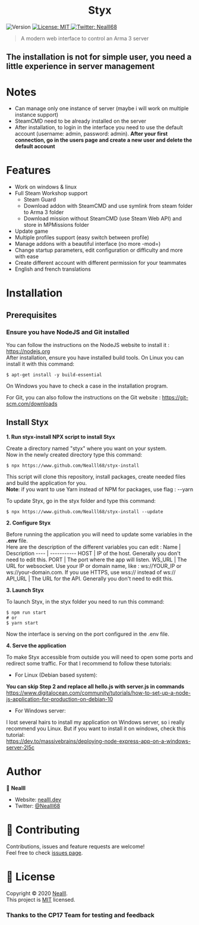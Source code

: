 <h1 align="center">Styx</h1>

<p>
  <img alt="Version" src="https://img.shields.io/badge/version-1.0.0-blue.svg?cacheSeconds=2592000" />
  <a href="https://github.com/Nealll68/styx/blob/master/LICENCE" target="_blank" rel="noopener noreferrer">
    <img alt="License: MIT" src="https://img.shields.io/badge/License-MIT-yellow.svg" />
  </a>
  <a href="https://twitter.com/Nealll68" target="_blank" rel="noopener noreferrer">
    <img alt="Twitter: Nealll68" src="https://img.shields.io/twitter/follow/Nealll68.svg?style=social" />
  </a>
</p>

> A modern web interface to control an Arma 3 server

## The installation is not for simple user, you need a little experience in server management

# Notes

* Can manage only one instance of server (maybe i will work on multiple instance support)
* SteamCMD need to be already installed on the server
* After installation, to login in the interface you need to use the default account (username: admin, password: admin). **After your first connection, go in the users page and create a new user and delete the default account**

# Features

* Work on windows & linux
* Full Steam Workshop support
  * Steam Guard
  * Download addon with SteamCMD and use symlink from steam folder to Arma 3 folder
  * Download mission without SteamCMD (use Steam Web API) and store in MPMissions folder
* Update game
* Multiple profiles support (easy switch between profile)
* Manage addons with a beautiful interface (no more -mod=)
* Change startup parameters, edit configuration or difficulty and more with ease
* Create different account with different permission for your teammates
* English and french translations

# Installation
## Prerequisites
### Ensure you have NodeJS and Git installed

You can follow the instructions on the NodeJS website to install it : https://nodejs.org<br />
After installation, ensure you have installed build tools.
On Linux you can install it with this command:
```
$ apt-get install -y build-essential
```
On Windows you have to check a case in the installation program.

For Git, you can also follow the instructions on the Git website : https://git-scm.com/downloads

## Install Styx

**1. Run styx-install NPX script to install Styx**

Create a directory named "styx" where you want on your system.<br/>Now in the newly created directory type this command:
```
$ npx https://www.github.com/Nealll68/styx-install
```
This script will clone this repository, install packages, create needed files and build the application for you.
<br/>**Note**: if you want to use Yarn instead of NPM for packages, use flag : --yarn

To update Styx, go in the styx folder and type this command:
```
$ npx https://www.github.com/Nealll68/styx-install --update
```

**2. Configure Styx**

Before running the application you will need to update some variables in the **.env** file.
<br/>Here are the description of the different variables you can edit :
Name | Description
---- | -----------
HOST | IP of the host. Generally you don't need to edit this.
PORT | The port where the app will listen.
WS_URL | The URL for websocket. Use your IP or domain name, like : ws://YOUR_IP or ws://your-domain.com. If you use HTTPS, use wss:// instead of ws://
API_URL | The URL for the API. Generally you don't need to edit this.

**3. Launch Styx**

To launch Styx, in the styx folder you need to run this command:
```
$ npm run start
# or
$ yarn start
```
Now the interface is serving on the port configured in the .env file.

**4. Serve the application**

To make Styx accessible from outside you will need to open some ports and redirect some traffic. For that I recommend to follow these tutorials:<br/>

* For Linux (Debian based system):

**You can skip Step 2 and replace all hello.js with server.js in commands**<br/>
https://www.digitalocean.com/community/tutorials/how-to-set-up-a-node-js-application-for-production-on-debian-10

* For Windows server:

I lost several hairs to install my application on Windows server, so i really recommend you Linux. But if you want to install it on windows, check this tutorial:<br/>
https://dev.to/massivebrains/deploying-node-express-app-on-a-windows-server-2l5c

# Author

👤 **Nealll**

* Website: [nealll.dev](https://nealll.dev)
* Twitter: [@Nealll68](https://twitter.com/Nealll68)

# 🤝 Contributing

Contributions, issues and feature requests are welcome!<br />Feel free to check [issues page](https://github.com/Nealll68/styx/issues). 

# 📝 License

Copyright © 2020 [Nealll](https://github.com/Nealll68).<br />
This project is [MIT](https://github.com/Nealll68/styx/blob/master/LICENCE) licensed.

### Thanks to the CP17 Team for testing and feedback